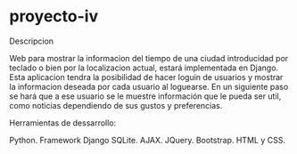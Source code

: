 # proyecto-iv

Descripcion

Web para mostrar la informacion del tiempo de una ciudad introducidad por teclado o bien por la localizacion actual, estará implementada en Django.
Esta aplicacion tendra la posibilidad de hacer loguin de usuarios y mostrar la informacion deseada por cada usuario al loguearse.
En un siguiente paso se hará que a ese usuario se le muestre información que le pueda ser util, como noticias dependiendo de sus gustos y preferencias.


Herramientas de dessarrollo:

Python.
Framework Django
SQLite.
AJAX.
JQuery.
Bootstrap.
HTML y CSS.
